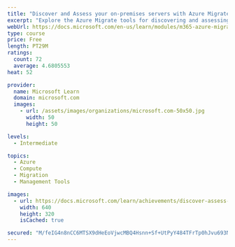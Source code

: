 ```yaml
---
title: "Discover and Assess your on-premises servers with Azure Migrate"
excerpt: "Explore the Azure Migrate tools for discovering and assessing your virtual machine servers. Learn how to install and configure a virtual machine appliance in your virtualization host infrastructure."
webUrl: https://docs.microsoft.com/en-us/learn/modules/m365-azure-migrate-discover-assess/
type: course
price: Free
length: PT29M
ratings:
  count: 72
  average: 4.6805553
heat: 52

provider:
  name: Microsoft Learn
  domain: microsoft.com
  images:
    - url: /assets/images/organizations/microsoft.com-50x50.jpg
      width: 50
      height: 50

levels:
  - Intermediate

topics:
  - Azure
  - Compute
  - Migration
  - Management Tools

images:
  - url: https://docs.microsoft.com/learn/achievements/discover-assess-azure-migrate-server-migration-social.png
    width: 640
    height: 320
    isCached: true

secured: "M/feIG4n8nCC6MTSX9dHeEoVjwcMBQ4Hsnn+Sf+UtPyY484TFrTp0hJvu693N6KkZXr+moyBeCEldZAYTNu0gZXiLFEywl6gh1qCrWJIqG8pEjpacLF2pW7pr3g6qE1yt6U3qUNDB4LqKr6X/w1coHgC5GKdEIhVxeB885ICJbabJS42OIsQECHZQsPsI3M/Wjme4aS0GpXho3vFzSCQBAf+hrbALJapvPfQdnTv2k9bOlH+fF4/fanbYQoEhUzd3qzRdwSxcKr1TmXdwt3IJ9CtZvJOWq4024+5imMnHaIG5ZDjbTeG+967ey92JLkH97Gzt6WXuyliEqLUIHhu+bPHrc0xX/TyUZiy+Dy8irMwrvHGYYEMcWppKboP73A9uuarxDiDMldI162OJ0F4i1mGiH2TYeEwpzJRjSLZBSc=;R8BWHZ1zpP4Yzw6pVYDVkQ=="
---
```


